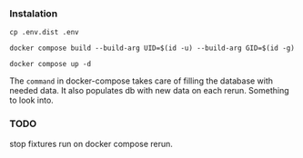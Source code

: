 ### Instalation

`cp .env.dist .env`

`docker compose build --build-arg UID=$(id -u) --build-arg GID=$(id -g)`

`docker compose up -d`

The `command` in docker-compose takes care of filling the database with needed data.
It also populates db with new data on each rerun. Something to look into.

### TODO
stop fixtures run on docker compose rerun.
